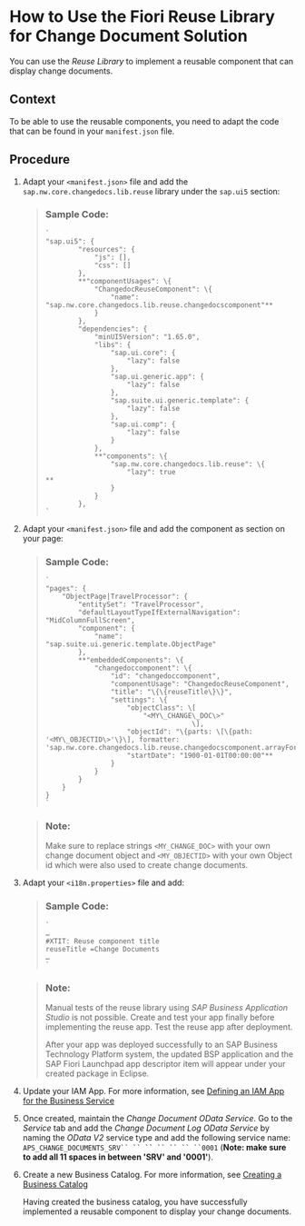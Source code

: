 <!-- loio9cea375b32884a4aad561eebd9f2484d -->

# How to Use the Fiori Reuse Library for Change Document Solution

You can use the *Reuse Library* to implement a reusable component that can display change documents.



## Context

To be able to use the reusable components, you need to adapt the code that can be found in your `manifest.json` file.



## Procedure

1.  Adapt your `<manifest.json>` file and add the `sap.nw.core.changedocs.lib.reuse` library under the `sap.ui5` section:

    > ### Sample Code:  
    > ```lang-abap
    > `
    > "sap.ui5": {
    >         "resources": {
    >             "js": [],
    >             "css": []
    >         },
    >         **"componentUsages": \{
    >             "ChangedocReuseComponent": \{
    >                 "name": "sap.nw.core.changedocs.lib.reuse.changedocscomponent"**
    >             }
    >         },
    >         "dependencies": {
    >             "minUI5Version": "1.65.0",
    >             "libs": {
    >                 "sap.ui.core": {
    >                     "lazy": false
    >                 },
    >                 "sap.ui.generic.app": {
    >                     "lazy": false
    >                 },
    >                 "sap.suite.ui.generic.template": {
    >                     "lazy": false
    >                 },
    >                 "sap.ui.comp": {
    >                     "lazy": false
    >                 }
    >             },
    >             **"components": \{
    >                 "sap.nw.core.changedocs.lib.reuse": \{
    >                     "lazy": true
    > **
    >                 }
    >             }
    >         },
    > `
    > ```

2.  Adapt your `<manifest.json>` file and add the component as section on your page:

    > ### Sample Code:  
    > ```lang-abap
    > `
    > "pages": {
    >     "ObjectPage|TravelProcessor": {
    >         "entitySet": "TravelProcessor",
    >         "defaultLayoutTypeIfExternalNavigation": "MidColumnFullScreen",
    >         "component": {
    >             "name": "sap.suite.ui.generic.template.ObjectPage"
    >         },
    >         **"embeddedComponents": \{
    >             "changedoccomponent": \{
    >                 "id": "changedoccomponent",
    >                 "componentUsage": "ChangedocReuseComponent",
    >                 "title": "\{\{reuseTitle\}\}",
    >                 "settings": \{
    >                     "objectClass": \[
    >                         "<MY\_CHANGE\_DOC\>"
    >                                     \],
    >                     "objectId": "\{parts: \[\{path: '<MY\_OBJECTID\>'\}\], formatter: 'sap.nw.core.changedocs.lib.reuse.changedocscomponent.arrayFormatter'\}",
    >                     "startDate": "1900-01-01T00:00:00"**
    >                 }
    >             }
    >         }
    >     }
    > }
    > `
    > ```

    > ### Note:  
    > Make sure to replace strings `<MY_CHANGE_DOC>` with your own change document object and `<MY_OBJECTID>` with your own Object id which were also used to create change documents.

3.  Adapt your `<i18n.properties>` file and add:

    > ### Sample Code:  
    > ```lang-abap
    > `
    > …
    > #XTIT: Reuse component title
    > reuseTitle =Change Documents
    > …
    > `
    > ```

    > ### Note:  
    > Manual tests of the reuse library using *SAP Business Application Studio* is not possible. Create and test your app finally before implementing the reuse app. Test the reuse app after deployment.
    > 
    > After your app was deployed successfully to an SAP Business Technology Platform system, the updated BSP application and the SAP Fiori Launchpad app descriptor item will appear under your created package in Eclipse.

4.  Update your IAM App. For more information, see [Defining an IAM App for the Business Service](defining-an-iam-app-for-the-business-service-d0249dd.md)

5.  Once created, maintain the *Change Document OData Service*. Go to the *Service* tab and add the *Change Document Log OData Service* by naming the *OData V2* service type and add the following service name: `APS_CHANGE_DOCUMENTS_SRV`` `` `` `` `` `` ``0001` \(**Note: make sure to add all 11 spaces in between 'SRV' and '0001'**\).

6.  Create a new Business Catalog. For more information, see [Creating a Business Catalog](creating-a-business-catalog-d120838.md)

    Having created the business catalog, you have successfully implemented a reusable component to display your change documents.


